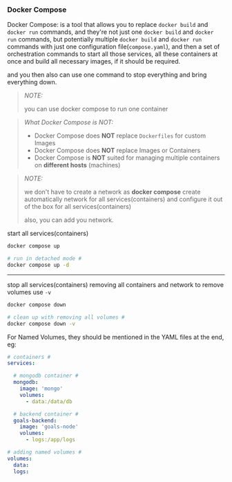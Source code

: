 ### Docker Compose

Docker Compose: is a tool that allows you to replace `docker build` and `docker run` commands,
and they're not just one `docker build` and `docker run` commands, but potentially multiple `docker build` and `docker run` commands
with just one configuration file(`compose.yaml`), and then a set of orchestration commands to start all those services, 
all these containers at once and build all necessary images, if it should be required.

and you then also can use one command to stop everything and bring everything down.

>_NOTE:_
> 
> you can use docker compose to run one container

>_What Docker Compose is NOT:_
>
> - Docker Compose does **NOT** replace `Dockerfiles` for custom Images
> - Docker Compose does **NOT** replace Images or Containers
> - Docker Compose is **NOT** suited for managing multiple containers on
**different hosts** (machines)

>_NOTE:_
>
> we don't have to create a network as **docker compose** create automatically network for all services(containers) 
> and configure it out of the box for all services(containers)
> 
> also, you can add you network.

start all services(containers)
```Bash
docker compose up

# run in detached mode #
docker compose up -d
```
___

stop all services(containers)
removing all containers and network
to remove volumes use `-v`

```Bash
docker compose down

# clean up with removing all volumes #
docker compose down -v
```


For Named Volumes, they should be mentioned in the YAML files at the end, eg:

```yaml
# containers #
services:

  # mongodb container #
  mongodb:
    image: 'mongo'
    volumes:
      - data:/data/db

  # backend container #
  goals-backend:
    image: 'goals-node'
    volumes:
      - logs:/app/logs

# adding named volumes #
volumes:
  data:
  logs:
```


